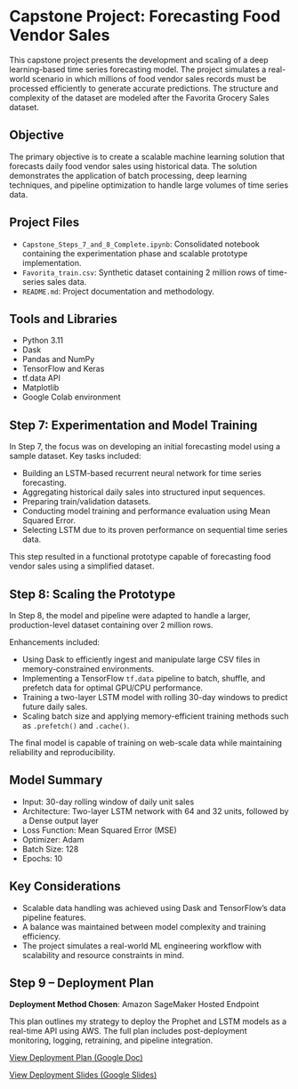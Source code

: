 # Capstone Project: Forecasting Food Vendor Sales

This capstone project presents the development and scaling of a deep learning-based time series forecasting model. The project simulates a real-world scenario in which millions of food vendor sales records must be processed efficiently to generate accurate predictions. The structure and complexity of the dataset are modeled after the Favorita Grocery Sales dataset.

## Objective

The primary objective is to create a scalable machine learning solution that forecasts daily food vendor sales using historical data. The solution demonstrates the application of batch processing, deep learning techniques, and pipeline optimization to handle large volumes of time series data.

## Project Files

- `Capstone_Steps_7_and_8_Complete.ipynb`: Consolidated notebook containing the experimentation phase and scalable prototype implementation.
- `Favorita_train.csv`: Synthetic dataset containing 2 million rows of time-series sales data.
- `README.md`: Project documentation and methodology.

## Tools and Libraries

- Python 3.11
- Dask
- Pandas and NumPy
- TensorFlow and Keras
- tf.data API
- Matplotlib
- Google Colab environment

## Step 7: Experimentation and Model Training

In Step 7, the focus was on developing an initial forecasting model using a sample dataset. Key tasks included:

- Building an LSTM-based recurrent neural network for time series forecasting.
- Aggregating historical daily sales into structured input sequences.
- Preparing train/validation datasets.
- Conducting model training and performance evaluation using Mean Squared Error.
- Selecting LSTM due to its proven performance on sequential time series data.

This step resulted in a functional prototype capable of forecasting food vendor sales using a simplified dataset.

## Step 8: Scaling the Prototype

In Step 8, the model and pipeline were adapted to handle a larger, production-level dataset containing over 2 million rows.

Enhancements included:

- Using Dask to efficiently ingest and manipulate large CSV files in memory-constrained environments.
- Implementing a TensorFlow `tf.data` pipeline to batch, shuffle, and prefetch data for optimal GPU/CPU performance.
- Training a two-layer LSTM model with rolling 30-day windows to predict future daily sales.
- Scaling batch size and applying memory-efficient training methods such as `.prefetch()` and `.cache()`.

The final model is capable of training on web-scale data while maintaining reliability and reproducibility.

## Model Summary

- Input: 30-day rolling window of daily unit sales
- Architecture: Two-layer LSTM network with 64 and 32 units, followed by a Dense output layer
- Loss Function: Mean Squared Error (MSE)
- Optimizer: Adam
- Batch Size: 128
- Epochs: 10

## Key Considerations

- Scalable data handling was achieved using Dask and TensorFlow’s data pipeline features.
- A balance was maintained between model complexity and training efficiency.
- The project simulates a real-world ML engineering workflow with scalability and resource constraints in mind.

## Step 9 – Deployment Plan

**Deployment Method Chosen**: Amazon SageMaker Hosted Endpoint

This plan outlines my strategy to deploy the Prophet and LSTM models as a real-time API using AWS. The full plan includes post-deployment monitoring, logging, retraining, and pipeline integration.

[View Deployment Plan (Google Doc)](https://docs.google.com/document/d/1ldMIJIzXPEKAASrPYOsuXVsfufHko9vjfnsS6OibdN0/edit?usp=sharing)

[View Deployment Slides (Google Slides)](https://docs.google.com/presentation/d/19BAaodNL3aAQ-1IBgf6QMBHx_AOerFgh3NVI01ksL9o/edit?usp=sharing)




